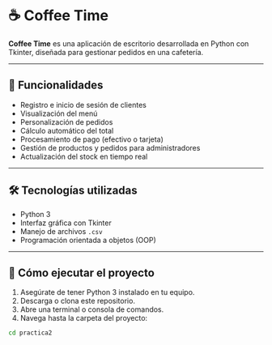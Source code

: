 # ☕ Coffee Time

**Coffee Time** es una aplicación de escritorio desarrollada en Python con Tkinter, diseñada para gestionar pedidos en una cafetería.

---

## 📌 Funcionalidades

- Registro e inicio de sesión de clientes
- Visualización del menú
- Personalización de pedidos
- Cálculo automático del total
- Procesamiento de pago (efectivo o tarjeta)
- Gestión de productos y pedidos para administradores
- Actualización del stock en tiempo real

---

## 🛠 Tecnologías utilizadas

- Python 3
- Interfaz gráfica con Tkinter
- Manejo de archivos `.csv`
- Programación orientada a objetos (OOP)

---

## 🚀 Cómo ejecutar el proyecto

1. Asegúrate de tener Python 3 instalado en tu equipo.
2. Descarga o clona este repositorio.
3. Abre una terminal o consola de comandos.
4. Navega hasta la carpeta del proyecto:
```bash
cd practica2
